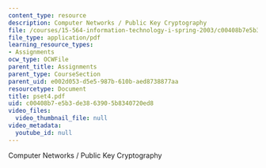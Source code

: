 ```yaml
---
content_type: resource
description: Computer Networks / Public Key Cryptography
file: /courses/15-564-information-technology-i-spring-2003/c00408b7e5b3de3863905b8340720ed8_pset4.pdf
file_type: application/pdf
learning_resource_types:
- Assignments
ocw_type: OCWFile
parent_title: Assignments
parent_type: CourseSection
parent_uid: e002d053-d5e5-987b-610b-aed8738877aa
resourcetype: Document
title: pset4.pdf
uid: c00408b7-e5b3-de38-6390-5b8340720ed8
video_files:
  video_thumbnail_file: null
video_metadata:
  youtube_id: null
---
```

Computer Networks / Public Key Cryptography

